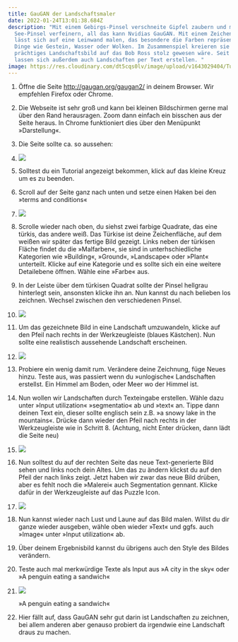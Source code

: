 ```yaml
---
title: GauGAN der Landschaftsmaler
date: 2022-01-24T13:01:38.684Z
description: "Mit einem Gebirgs-Pinsel verschneite Gipfel zaubern und mit dem
  See-Pinsel verfeinern, all das kann Nvidias GauGAN. Mit einem Zeichenstift,
  lässt sich auf eine Leinwand malen, das besondere die Farben repräsentieren
  Dinge wie Gestein, Wasser oder Wolken. Im Zusammenspiel kreieren sie so ein
  prächtiges Landschaftsbild auf das Bob Ross stolz gewesen wäre. Seit Ende 2021
  lassen sich außerdem auch Landschaften per Text erstellen. "
image: https://res.cloudinary.com/dt5cqs0lv/image/upload/v1643029404/Tutorials/GauGAN/Screenshot_2022-01-18_at_09.38.54_ujbyni.png
---
```

1. Öffne die Seite [](http://gaugan.org/gaugan2/)<http://gaugan.org/gaugan2/> in deinem Browser. Wir empfehlen Firefox oder Chrome.
2. Die Webseite ist sehr groß und kann bei kleinen Bildschirmen gerne mal über den Rand herausragen. Zoom dann einfach ein bisschen aus der Seite heraus. In Chrome funktioniert dies über den Menüpunkt »Darstellung«.
3. Die Seite sollte ca. so aussehen:
4. ![](https://res.cloudinary.com/dt5cqs0lv/image/upload/v1643030296/Tutorials/GauGAN/Screenshot_2022-01-18_at_09.22.24_pjbzck.png)
5. Solltest du ein Tutorial angezeigt bekommen, klick auf das kleine Kreuz um es zu beenden.
6. Scroll auf der Seite ganz nach unten und setze einen Haken bei den »terms and conditions« 
7. ![](https://res.cloudinary.com/dt5cqs0lv/image/upload/v1643030296/Tutorials/GauGAN/Screenshot_2022-01-18_at_09.23.06_kthdkj.png)
8. Scrolle wieder nach oben, du siehst zwei farbige Quadrate, das eine türkis, das andere weiß. Das Türkise ist deine Zeichenfläche, auf dem weißen wir später das fertige Bild gezeigt. Links neben der türkisen Fläche findet du die »Malfarben«, sie sind in unterhschiedliche Kategorien wie »Building«, »Ground«, »Landscape« oder »Plant« unterteilt. Klicke auf eine Kategorie und es sollte sich ein eine weitere Detailebene öffnen. Wähle eine »Farbe« aus.
9. In der Leiste über dem türkisen Quadrat sollte der Pinsel hellgrau hinterlegt sein, ansonsten klicke ihn an. Nun kannst du nach belieben los zeichnen. Wechsel zwischen den verschiedenen Pinsel.
10. ![](https://res.cloudinary.com/dt5cqs0lv/image/upload/v1643030296/Tutorials/GauGAN/Screenshot_2022-01-18_at_09.34.41_upfrei.png)
11. Um das gezeichnete Bild in eine Landschaft umzuwandeln, klicke auf den Pfeil nach rechts in der Werkzeugleiste (blaues Kästchen). Nun sollte eine realistisch aussehende Landschaft erscheinen.
12. ![](https://res.cloudinary.com/dt5cqs0lv/image/upload/v1643030296/Tutorials/GauGAN/Screenshot_2022-01-18_at_09.38.54_qtfi0z.png)
13. Probiere ein wenig damit rum. Verändere deine Zeichnung, füge Neues hinzu. Teste aus, was passiert wenn du »unlogische« Landschaften erstellst. Ein Himmel am Boden, oder Meer wo der Himmel ist.
14. Nun wollen wir Landschaften durch Texteingabe erstellen. Wähle dazu unter »Input utilization« »segmentatio« ab und »text« an. Tippe dann deinen Text ein, dieser sollte englisch sein z.B. »a snowy lake in the mountains«. Drücke dann wieder den Pfeil nach rechts in der Werkzeugleiste wie in Schritt 8. (Achtung, nicht Enter drücken, dann lädt die Seite neu)
15. ![](https://res.cloudinary.com/dt5cqs0lv/image/upload/v1643030296/Tutorials/GauGAN/Screenshot_2022-01-18_at_09.48.45_whh6qp.png)
16. Nun solltest du auf der rechten Seite das neue Text-generierte Bild sehen und links noch dein Altes. Um das zu ändern klickst du auf den Pfeil der nach links zeigt. Jetzt haben wir zwar das neue Bild drüben, aber es fehlt noch die »Malerei« auch Segmentation gennant. Klicke dafür in der Werkzeugleiste auf das Puzzle Icon.
17. ![](https://res.cloudinary.com/dt5cqs0lv/image/upload/v1643030297/Tutorials/GauGAN/Screenshot_2022-01-18_at_09.56.14_n2vzbh.png)
18. Nun kannst wieder nach Lust und Laune auf das Bild malen. Willst du dir ganze wieder ausgeben, wähle oben wieder »Text« und ggfs. auch »Image« unter »Input utilization« ab.
19. Über deinem Ergebnisbild kannst du übrigens auch den Style des Bildes verändern.
20. Teste auch mal merkwürdige Texte als Input aus »A city in the sky« oder »A penguin eating a sandwich«
21. ![](https://res.cloudinary.com/dt5cqs0lv/image/upload/v1643030296/Tutorials/GauGAN/gaugan_output__2_yrifpb.png)

    »A penguin eating a sandwich«
22.  Hier fällt auf, dass GauGAN sehr gut darin ist Landschaften zu zeichnen, bei allem anderen aber genauso probiert da irgendwie eine Landschaft draus zu machen.
